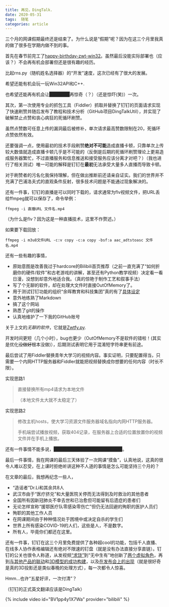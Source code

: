 ```yaml
---
title: 再见，DingTalk.
date: 2020-05-31
tags:  随笔
categories: article
---
```


三个月的网课假期最终还是结束了。为什么说是“假期”呢？因为在这三个月里我真的做了很多在学期内做不到的事。

首先在春节前完工了[happy-birthday-zwt-win32](https://github.com/lwd-temp/happy-birthday-zwt-win32)。虽然最后没能实际部署也（应该？）不会再有机会部署但还是很有趣的经历。

比起rns.py（随机姓名选择器）的“开发”速度，这次已经有了很大的发展。

希望还能有机会玩一玩Win32API和C++.

也希望还能再有机会让<span class="heimu" title="你知道的太多了">上层叙事Z</span>再惊奇（？）（还是惊吓(笑)）一次。

其次，第一次使用专业的抓包工具（Fiddler）抓取并替换了钉钉的页面请求实现了快速刷赞并随后发布了教程和技术分析（GitHub项目DingTalkUtil），并实现了破解禁止点赞和丧心病狂的死循环刷赞。

虽然点赞数可任意上传的漏洞最后被修补，单次请求最高赞数限制在20，死循环点赞依然有效。

还要强调一点，使用最初的技术手段刷赞**绝对不可能**造成直播卡顿，只靠单次上传较大数值就造成直播卡顿几乎是不可能的（反倒是后期的死循环刷赞理论上更易造成服务器繁忙，不过直播服务和信息推送和接受服务应该分离才对吧？）（我也进行了相关测试）唯一可能的解释是钉钉在**最初**无法承受大量多人直播而导致卡顿。

对于刷赞者的污名化我保持理解，但在做出推断前还请亲自证实。我们的世界并不充满了巴浦洛夫式的直观条件反射，很多技术问题是不能通过现象解决的。

还有一件事，钉钉的直播是可以同时下载的，请求通常为flv视频文件，把URL丢给ffmpeg就可以保存了，命令举例：
```shell
ffmpeg -i 直播URL 文件名.mp4
```

（为什么是flv？因为这是一种直播技术，这里不作赘述。）

如果要下载回放：
```shell
ffmpeg -i m3u8文件URL -c:v copy -c:a copy -bsf:a aac_adtstoasc 文件名.mp4
```

还有一些有趣的事情，

* 原始意图是改善我过于hardcore的Bilibili首页推荐（之前一直充满了“如何折磨你的硬件/软件”和古老游戏的讲解，甚至还有Python教学视频）决定看一看日漫，没想到却意外地适合我。（真的惊艳于制作工艺和叙事手法）
* 写了个无聊的软件，却在处理大文件时直接OutOfMemory了。
* 用于测试钉钉功能的组织“余晖教育和科技集团”真的有了[具体设定](/article/about-lwd-temp)
* 意外地练熟了Markdown
* 搞了这个网站
* 熟悉了git的操作
* 认真地维护了一下我的GitHub账号

关于上文的*无聊的软件*，它就是[Zwtfy.py](https://github.com/lwd-temp/Zwtfy.py).

开发时间更短（几个小时），bug也更少（OutOfMemory不是软件的错啦！(其实是优化~~没做好~~根本没做)），后期测试表明它用于混淆短字符串更有前途。

最后尝试了用Fiddler替换青年大学习的视频内容。事实证明，只要配置得当，只需要一个内网HTTP服务器和Fiddler就能把视频替换成你想要的任何内容（时长不限）。

实现思路1

> 直接替换所有mp4请求为本地文件
> 
> （本地文件太大就不太稳定了）

实现思路2

> 修改主机hosts，使大学习资源文件服务器域名指向内网HTTP服务器。
> 
> 手机端尝试播放视频，获取404记录，在服务器上合适的位置放置你的视频文件并在手机上播放。

还有一件事情不能多说，<span class="heimu" title="你知道的太多了">综评网的很多API不验证权限和操作</span>。

最后一件事情，我在网课的最后三天体验了一次网课“摸鱼”，认真地说，这真的很令人难以忍受，在上课时拒绝听讲这种不人道的事情是怎么可能坚持三个月的？

在文章的最后，我想再纪念一些人，

* “造谣者”Dr.Li和其余共8人
* 武汉市由于“医疗挤兑”和大量医院关停而无法得到及时救治的其他患者
* 全国所有因新冠肺炎不幸去世和已治愈但可能留有后遗症的患者们
* 无论怎样宣称“援鄂医疗队零感染零伤亡”但仍无法回避的殉职的医护人员们
* 殉职的其他工作人员
* 在网课期间由于种种情况处于困境中或决定自杀的学生们
* 世界上所有感染COVID-19的人们，这些是人，不是数字。
* 所有人，毕竟你们都还在这里。
<!--* 还有不知名的某位学姐，我没有忘记悲剧，为你哀悼-->

还有一件事，钉钉在这三个月里免费提供了各种超cool的功能，包括千人直播、在线多人协作表格编辑还有绝对不限速的钉盘（就是没有办法直接分享直链）。钉钉的公关也很令人称道，从发视频[“求饶”](https://www.bilibili.com/video/BV1K7411E7Zm)到“无中生有”地创新了[两个虚拟角色](https://www.bilibili.com/video/BV1xE411p7KS)，再到[与其他产品的联动](https://www.bilibili.com/video/BV1XE41157Wo)和[3D模型的成功构建](https://www.bilibili.com/video/BV1xA411t7FE)，以及[在发布会上的出现](https://www.bilibili.com/video/BV12i4y1473n)（就是很好奇是真的3D投影还是类似春晚的处理方式），每一次都令人惊喜。

Hmm...也许“五星好评，一次付清”？

（钉钉的正式英文翻译应该是DingTalk）

{% include video id="BV1pp4y1X7Wa" provider="bilibili" %}

<style>
.heimu, .heimu a, a .heimu, .heimu a.new {
    background-color: #252525;
    color: #252525;
    text-shadow: none;
}
.heimu:hover, .heimu:active,
.heimu:hover .heimu, .heimu:active .heimu {
    color: white !important;
}
.heimu:hover a, a:hover .heimu,
.heimu:active a, a:active .heimu {
    color: lightblue !important;
}
.heimu:hover .new, .heimu .new:hover, .new:hover .heimu,
.heimu:active .new, .heimu .new:active, .new:active .heimu {
    color: #BA0000 !important;
}

/*阅读更多：https://zh.moegirl.org/MediaWiki:Mobile.css 本文引自萌娘百科(https://zh.moegirl.org)，文字内容默认使用《知识共享 署名-非商业性使用-相同方式共享 3.0》协议。*/
</style>
